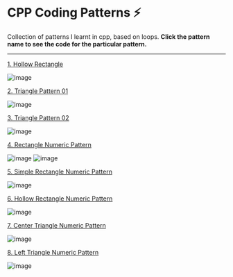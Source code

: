 # CPP Coding Patterns ⚡
Collection of patterns I learnt in cpp, based on loops. 
**Click the pattern name to see the code for the particular pattern.**


---

[1. Hollow Rectangle](https://github.com/thegeekyb0y/cpp_patterns/blob/main/1_hollowrectangle.cpp)

![image](https://github.com/thegeekyb0y/cpp_patterns/assets/84658112/8a80d9af-2755-474a-98e9-096f9628401e)

[2. Triangle Pattern 01](https://github.com/thegeekyb0y/cpp_patterns/blob/main/2_triangleupside.cpp)

![image](https://github.com/thegeekyb0y/cpp_patterns/assets/84658112/ec9b535b-6338-4056-8f94-3203613d8e10)

[3. Triangle Pattern 02](https://github.com/thegeekyb0y/cpp_patterns/blob/main/3_trianglecenter.cpp)

![image](https://github.com/thegeekyb0y/cpp_patterns/assets/84658112/bb3e2770-ef3c-4861-a974-e6b08f65bd88)

[4. Rectangle Numeric Pattern ](https://github.com/thegeekyb0y/cpp_patterns/blob/main/4_numericrectangle.cpp)

![image](https://github.com/thegeekyb0y/cpp_patterns/assets/84658112/9105be55-5ab6-4a21-bc92-182283dc3b33) ![image](https://github.com/thegeekyb0y/cpp_patterns/assets/84658112/fa8f275b-44f3-4b26-8625-a14df48ea459)

[5. Simple Rectangle Numeric Pattern ](https://github.com/thegeekyb0y/cpp_patterns/blob/main/5_numericrectanglesimple.cpp)

![image](https://github.com/thegeekyb0y/cpp_patterns/assets/84658112/a372efa4-69bc-4842-9522-2b127b2d6f69)

[6. Hollow Rectangle Numeric Pattern ](https://github.com/thegeekyb0y/cpp_patterns/blob/main/6_numeric_hollowrectangle.cpp)

![image](https://github.com/thegeekyb0y/cpp_patterns/assets/84658112/152036ee-068f-4a7b-956f-8eee3219eee4)

[7. Center Triangle Numeric Pattern ](https://github.com/thegeekyb0y/cpp_patterns/blob/main/7_numeric_centertriangle.cpp)

![image](https://github.com/thegeekyb0y/cpp_patterns/assets/84658112/a54a0f43-e820-46f0-a17f-20d4ec53bb58)

[8. Left Triangle Numeric Pattern ](https://github.com/thegeekyb0y/cpp_patterns/blob/main/8_leftnumeric_triangle.cpp)

![image](https://github.com/thegeekyb0y/cpp_patterns/assets/84658112/ee186189-17f4-4c9d-a2c3-9e9eb146041d)





